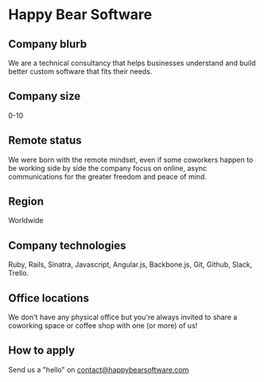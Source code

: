 # Happy Bear Software

## Company blurb

We are a technical consultancy that helps businesses understand and build better custom software that fits their needs.

## Company size

0-10

## Remote status

We were born with the remote mindset, even if some coworkers happen to be working side by side the company focus on online, async communications for the greater freedom and peace of mind.

## Region

Worldwide

## Company technologies

Ruby, Rails, Sinatra, Javascript, Angular.js, Backbone.js, Git, Github, Slack, Trello.

## Office locations

We don't have any physical office but you're always invited to share a coworking space or coffee shop with one (or more) of us!

## How to apply

Send us a "hello" on contact@happybearsoftware.com

